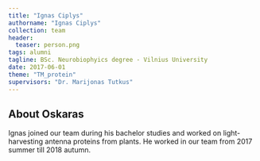 ```yaml
---
title: "Ignas Ciplys"
authorname: "Ignas Ciplys"
collection: team
header:
  teaser: person.png
tags: alumni
tagline: BSc. Neurobiophyics degree - Vilnius University
date: 2017-06-01
theme: "TM_protein"
supervisors: "Dr. Marijonas Tutkus"
---
```


<h2>About Oskaras</h2>
Ignas joined our team during his bachelor studies and worked on light-harvesting antenna proteins from plants. He worked in our team from 2017 summer till 2018 autumn.


<!---{% include author-research-themes.html %}--->
<!---{% include team-member-collaborators.html %}--->
<!---{% include publication-list.html %}--->
